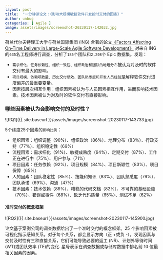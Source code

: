 ```yaml
---
layout: post
title:  "一分钟读论文：《影响大规模敏捷软件开发按时交付的因素》"
author: unbug
categories: [ Agile ]
image: assets/images/screenshot-20230117-142032.jpg
---
```

荷兰代尔夫特理工大学与荷兰国际集团 (ING) 合著的论文[《Factors Affecting On-Time Delivery in Large-Scale Agile Software Development》][paper1-url] 对来自 ING 的` 635 `名工程师进行调查，分析了` 185 `个团队和` 2,208 `个 Epic 数据集。发现：
- `需求细化、任务依赖性、组织一致性、组织政治和团队的地理分布`被认为对及时的软件交付有最大的影响。
- `项目规模、依赖项数量、历史交付绩效、团队熟悉度和开发人员经验`是解释软件交付进度偏差的最重要变量。
- 因素按层次相互作用：组织因素被认为与人员因素相互作用，进而影响技术因素。技术因素被认为对及时的软件交付有直接影响。

### 哪些因素被认为会影响交付的及时性？
![RQ1]({{ site.baseurl }}/assets/images/screenshot-20230117-143733.jpg)

5个纬度25个因素的`影响比例`：
- 组织因素：组织调整（90%）、组织政治（86%）、地理分布（83%）、行政支持（77%）、组织稳定性（66%）
- 流程因素：需求细化（91%）、敏捷成熟度（94%）、定期交付（87%）、工作正在进行中（75%）、用户参与（71%）
- 项目因素：任务依赖（92%）、项目规模（84%）、项目新颖性（83%）、项目保障（65%）
- 人的因素：团队稳定性（85%）、技能和知识（83%）、团队熟悉度（76%）、团队承诺（69%）、沟通（47%）
- 技术因素：技术依赖（89%）、糟糕的代码文档（82%）、不可靠的基础设施（70%）、错误或事件（68%）、缺乏代码质量（65%）、测试不足（62%）

#### 准时交付的概念框架
![RQ2]({{ site.baseurl }}/assets/images/screenshot-20230117-145900.jpg)

论文基于案例公司的调查数据给出了一个准时交付的概念框架。25 个影响因素被可视化指示感知关系。对于每个关系，都会显示方向（正 +或负 -）。发现因素与交付及时性有三种直接关系，它们可能导致必要的返工 (NR)、计划外等待时间 (WT)或团队效率 (TE)的变化. 星号表示在调查数据或存储库数据中排名前 10 位最相关因素的因素。



[paper1-url]: https://ieeexplore.ieee.org/stamp/stamp.jsp?tp=&arnumber=9503331